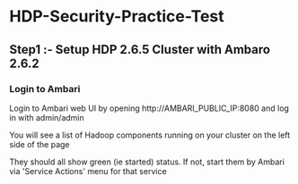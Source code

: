 # HDP-Security-Practice-Test
## Step1 :- Setup HDP 2.6.5 Cluster with Ambaro 2.6.2
### Login to Ambari
Login to Ambari web UI by opening http://AMBARI_PUBLIC_IP:8080 and log in with admin/admin


You will see a list of Hadoop components running on your cluster on the left side of the page

They should all show green (ie started) status. If not, start them by Ambari via 'Service Actions' menu for that service


